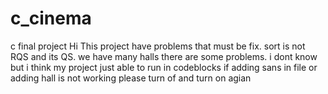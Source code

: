 # c_cinema
c final project
Hi 
This project have problems that must be fix.
sort is not RQS and its QS.
we have many halls there are some problems.
i dont know but i think my project just able to run in codeblocks
if adding sans in file or adding hall is not working please turn of and turn on agian
